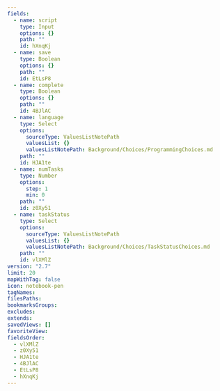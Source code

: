 ```yaml
---
fields:
  - name: script
    type: Input
    options: {}
    path: ""
    id: hXnqKj
  - name: save
    type: Boolean
    options: {}
    path: ""
    id: EtLsP8
  - name: complete
    type: Boolean
    options: {}
    path: ""
    id: 4BJlAC
  - name: language
    type: Select
    options:
      sourceType: ValuesListNotePath
      valuesList: {}
      valuesListNotePath: Background/Choices/ProgrammingChoices.md
    path: ""
    id: HJA1te
  - name: numTasks
    type: Number
    options:
      step: 1
      min: 0
    path: ""
    id: z0Xy51
  - name: taskStatus
    type: Select
    options:
      sourceType: ValuesListNotePath
      valuesList: {}
      valuesListNotePath: Background/Choices/TaskStatusChoices.md
    path: ""
    id: vlXMlZ
version: "2.7"
limit: 20
mapWithTag: false
icon: notebook-pen
tagNames: 
filesPaths: 
bookmarksGroups: 
excludes: 
extends: 
savedViews: []
favoriteView: 
fieldsOrder:
  - vlXMlZ
  - z0Xy51
  - HJA1te
  - 4BJlAC
  - EtLsP8
  - hXnqKj
---
```

